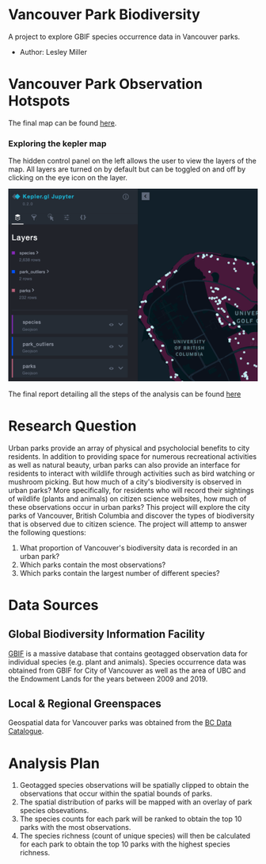 # Vancouver Park Biodiversity
A project to explore GBIF species occurrence data in Vancouver parks.

- Author: Lesley Miller 

# Vancouver Park Observation Hotspots 
The final map can be found [here](https://aromatic-toast.github.io/vancouver_park_biodiversity/results/final_report_map.html).

### Exploring the kepler map
The hidden control panel on the left allows the user to view the layers of the map. All layers are turned on by default but can be toggled on and off by clicking on the eye icon on the layer. 

![](img/kepler_full_panel.png)

The final report detailing all the steps of the analysis can be found [here](https://aromatic-toast.github.io/vancouver_park_biodiversity/results/final_report.html)

# Research Question 
Urban parks provide an array of physical and psycholocial benefits to city residents. In addition to providing space for numerous recreational activities as well as natural beauty, urban parks can also provide an interface for residents to interact with wildlife through activities such as bird watching or mushroom picking. But how much of a city's biodiversity is observed in urban parks? More specifically, for residents who will record their sightings of wildlife (plants and animals) on citizen science websites, how much of these observations occur in urban parks? This project will explore the city parks of Vancouver, British Columbia and discover the types of biodiversity that is observed due to citizen science. The project will attemp to answer the following questions: 
1) What proportion of Vancouver's biodiversity data is recorded in an urban park? 
2) Which parks contain the most observations?
3) Which parks contain the largest number of different species?

# Data Sources 

## Global Biodiversity Information Facility 
[GBIF](https://www.gbif.org/) is a massive database that contains geotagged observation data for individual species (e.g. plant and animals). Species occurrence data was obtained from GBIF for City of Vancouver as well as the area of UBC and the Endowment Lands for the years between 2009 and 2019. 

## Local & Regional Greenspaces 
Geospatial data for Vancouver parks was obtained from the [BC Data Catalogue](https://catalogue.data.gov.bc.ca/dataset/local-and-regional-greenspaces).

# Analysis Plan 
1) Geotagged species observations will be spatially clipped to obtain the observations that occur within the spatial bounds of parks. 
2) The spatial distribution of parks will be mapped with an overlay of park species obsevations. 
3) The species counts for each park will be ranked to obtain the top 10 parks with the most observations. 
4) The species richness (count of unique species) will then be calculated for each park to obtain the top 10 parks with the highest species richness. 
